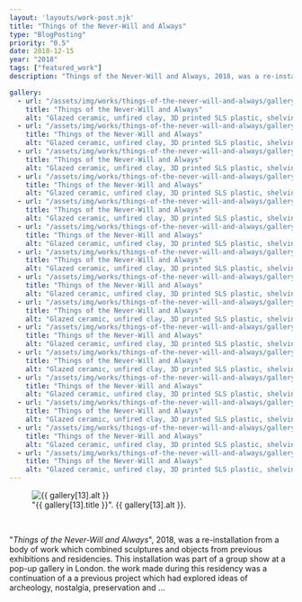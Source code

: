 ```yaml
---
layout: 'layouts/work-post.njk'
title: "Things of the Never-Will and Always"
type: "BlogPosting"
priority: "0.5"
date: 2018-12-15
year: "2018"
tags: ["featured_work"]
description: "Things of the Never-Will and Always, 2018, was a re-installation from a body of work which combined sculptures and objects from previous exhibitions and residencies. This installation was part of a group show in London, UK at a pop-up gallery in Brick Lane."

gallery:
  - url: "/assets/img/works/things-of-the-never-will-and-always/gallery/things-of-the-never-will-and-always-1.webp"
    title: "Things of the Never-Will and Always"
    alt: "Glazed ceramic, unfired clay, 3D printed SLS plastic, shelving, found objects, plaster"
  - url: "/assets/img/works/things-of-the-never-will-and-always/gallery/things-of-the-never-will-and-always-2.webp"
    title: "Things of the Never-Will and Always"
    alt: "Glazed ceramic, unfired clay, 3D printed SLS plastic, shelving, found objects, plaster"
  - url: "/assets/img/works/things-of-the-never-will-and-always/gallery/things-of-the-never-will-and-always-3.webp"
    title: "Things of the Never-Will and Always"
    alt: "Glazed ceramic, unfired clay, 3D printed SLS plastic, shelving, found objects, plaster"
  - url: "/assets/img/works/things-of-the-never-will-and-always/gallery/things-of-the-never-will-and-always-4.webp"
    title: "Things of the Never-Will and Always"
    alt: "Glazed ceramic, unfired clay, 3D printed SLS plastic, shelving, found objects, plaster"
  - url: "/assets/img/works/things-of-the-never-will-and-always/gallery/things-of-the-never-will-and-always-5.webp"
    title: "Things of the Never-Will and Always"
    alt: "Glazed ceramic, unfired clay, 3D printed SLS plastic, shelving, found objects, plaster"
  - url: "/assets/img/works/things-of-the-never-will-and-always/gallery/things-of-the-never-will-and-always-6.webp"
    title: "Things of the Never-Will and Always"
    alt: "Glazed ceramic, unfired clay, 3D printed SLS plastic, shelving, found objects, plaster"
  - url: "/assets/img/works/things-of-the-never-will-and-always/gallery/things-of-the-never-will-and-always-7.webp"
    title: "Things of the Never-Will and Always"
    alt: "Glazed ceramic, unfired clay, 3D printed SLS plastic, shelving, found objects, plaster"
  - url: "/assets/img/works/things-of-the-never-will-and-always/gallery/things-of-the-never-will-and-always-8.webp"
    title: "Things of the Never-Will and Always"
    alt: "Glazed ceramic, unfired clay, 3D printed SLS plastic, shelving, found objects, plaster"
  - url: "/assets/img/works/things-of-the-never-will-and-always/gallery/things-of-the-never-will-and-always-9.webp"
    title: "Things of the Never-Will and Always"
    alt: "Glazed ceramic, unfired clay, 3D printed SLS plastic, shelving, found objects, plaster"
  - url: "/assets/img/works/things-of-the-never-will-and-always/gallery/things-of-the-never-will-and-always-10.webp"
    title: "Things of the Never-Will and Always"
    alt: "Glazed ceramic, unfired clay, 3D printed SLS plastic, shelving, found objects, plaster"
  - url: "/assets/img/works/things-of-the-never-will-and-always/gallery/things-of-the-never-will-and-always-11.webp"
    title: "Things of the Never-Will and Always"
    alt: "Glazed ceramic, unfired clay, 3D printed SLS plastic, shelving, found objects, plaster"
  - url: "/assets/img/works/things-of-the-never-will-and-always/gallery/things-of-the-never-will-and-always-12.webp"
    title: "Things of the Never-Will and Always"
    alt: "Glazed ceramic, unfired clay, 3D printed SLS plastic, shelving, found objects, plaster"
  - url: "/assets/img/works/things-of-the-never-will-and-always/gallery/things-of-the-never-will-and-always-13.webp"
    title: "Things of the Never-Will and Always"
    alt: "Glazed ceramic, unfired clay, 3D printed SLS plastic, shelving, found objects, plaster"
  - url: "/assets/img/works/things-of-the-never-will-and-always/gallery/things-of-the-never-will-and-always-14.webp"
    title: "Things of the Never-Will and Always"
    alt: "Glazed ceramic, unfired clay, 3D printed SLS plastic, shelving, found objects, plaster"
  - url: "/assets/img/works/things-of-the-never-will-and-always/gallery/things-of-the-never-will-and-always-15.webp"
    title: "Things of the Never-Will and Always"
    alt: "Glazed ceramic, unfired clay, 3D printed SLS plastic, shelving, found objects, plaster"
---
```


<figure class="main-article__figure">
    <img src="{{ gallery[13].url  }}" alt="{{ gallery[13].alt }}" title="{{ gallery[13].title }}">
        <figcaption>
            "{{ gallery[13].title }}". {{ gallery[13].alt }}.
        </figcaption>
</figure>

<br>

<p class="indent">"<i>Things of the Never-Will and Always</i>", 2018, was a re-installation from a body of work which combined sculptures and objects from previous exhibitions and residencies. This installation was part of a group show at a pop-up gallery in London. the work made during this residency was a continuation of a a previous project which had explored ideas of archeology, nostalgia, preservation and ...</p>

<br>
<br>
